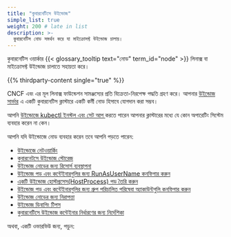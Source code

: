 ```yaml
---
title: "কুবারনেটিসে উইন্ডোজ"
simple_list: true
weight: 200 # late in list
description: >-
  কুবারনেটিস নোড সমর্থন করে যা মাইক্রোসফ্ট উইন্ডোজ চালায়।
---
```


কুবারনেটিস ওয়ার্কার {{< glossary_tooltip text="নোড" term_id="node" >}} লিনাক্স বা মাইক্রোসফ্ট
উইন্ডোজ চালাতে সহায়তা করে।

{{% thirdparty-content single="true" %}}

CNCF এবং এর মূল লিনাক্স ফাউন্ডেশন সামঞ্জস্যের প্রতি বিক্রেতা-নিরপেক্ষ
পদ্ধতি গ্রহণ করে। আপনার [উইন্ডোজ সার্ভার](https://www.microsoft.com/en-us/windows-server) এ একটি কুবারনেটিস ক্লাস্টারে
একটি কর্মী নোড হিসাবে যোগদান করা সম্ভব।

আপনি [উইন্ডোজে kubectl ইনস্টল এবং সেট আপ ](/bn/docs/tasks/tools/install-kubectl-windows/) করতে পারেন
আপনার ক্লাস্টারের মধ্যে যে কোন অপারেটিং সিস্টেম ব্যবহার করেন না কেন।

আপনি যদি উইন্ডোজে নোড ব্যবহার করেন তবে আপনি পড়তে পারেন:

* [উইন্ডোজে নেটওয়ার্কিং](/bn/docs/concepts/services-networking/windows-networking/)
* [কুবারনেটসে উইন্ডোজ স্টোরেজ](/bn/docs/concepts/storage/windows-storage/)
* [উইন্ডোজ নোডের জন্য রিসোর্স ব্যবস্থাপনা](/bn/docs/concepts/configuration/windows-resource-management/)
* [উইন্ডোজ পড এবং কন্টেইনারগুলির জন্য RunAsUserName কনফিগার করুন](/bn/docs/tasks/configure-pod-container/configure-runasusername/)
* [একটি উইন্ডোজ হোস্টপ্রসেস(HostProcess) পড তৈরি করুন](/bn/docs/tasks/configure-pod-container/create-hostprocess-pod/)
* [উইন্ডোজ পড এবং কন্টেইনারগুলির জন্য গ্রুপ পরিচালিত পরিষেবা অ্যাকাউন্টগুলি কনফিগার করুন](/bn/docs/tasks/configure-pod-container/configure-gmsa/)
* [উইন্ডোজ নোডের জন্য নিরাপত্তা](/bn/docs/concepts/security/windows-security/)
* [উইন্ডোজ ডিবাগিং টিপস](/bn/docs/tasks/debug/debug-cluster/windows/)
* [কুবারনেটিসে উইন্ডোজ কন্টেইনার নির্ধারণের জন্য নির্দেশিকা](/bn/docs/concepts/windows/user-guide)

অথবা, একটি ওভারভিউ জন্য, পড়ুন:
